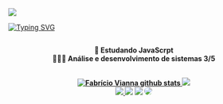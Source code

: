 
<img src="https://capsule-render.vercel.app/api?type=wave&color=#8A2BE2&height=700&section=header&text=Fabricio%20Vianna&fontSize=90" />


[![Typing SVG](https://readme-typing-svg.herokuapp.com/?color=8A2BE2&size=35&center=true&vCenter=true&width=1000&lines=OLÁ!,+Meu+nome+é+Fabrício+Vianna.;Tenho+18+anos.;Bem+Vindo!+:%29)](https://git.io/typing-svg)

##

<p align="center">
 <b>🦏 Estudando JavaScrpt</b><br>
 <b>👨🏽‍💻 Análise e desenvolvimento de sistemas 3/5<b>
</p>
  
##

  <div align="center">  
  <a href = "https://beacons.ai/fabriccio">
  <img  src="https://github-readme-stats.vercel.app/api?username=FabricioViannaSM&show_icons=true&count_private=true&hide_border=true&theme=midnight-purple" alt="Fabrício Vianna github stats" /> 
  <img  src="https://github-readme-stats.vercel.app/api/top-langs/?username=FabricioViannaSM&layout=compact&hide_border=true&theme=midnight-purple" />
</div>

   <div align="center"> 
<a href="https://www.instagram.com/viannafabriccio/" target="_blank"><img src="https://img.shields.io/badge/-Instagram-%23E4405F?style=for-the-badge&logo=instagram&logoColor=white"</a>
<a href="https://www.youtube.com/channel/UCIqa5jcWwZpZiZc1msMnTCQ" target="_blank"><img src="https://img.shields.io/badge/YouTube-FF0000?style=for-the-badge&logo=youtube&logoColor=white" target="_blank"></a>
<a href = "mailto:fabricioviannad2@gmail.com"> <img src="https://img.shields.io/badge/-Gmail-%23333?style=for-the-badge&logo=gmail&logoColor=white" target="_blank"></a>
<a href="https://www.linkedin.com/in/fabr%C3%ADcio-vianna-a72175249" target="_blank"><img src="https://img.shields.io/badge/-LinkedIn- %230077B5?style=for-the-badge&logo=linkedin&logoColor=white" style="border-radius: 30px" target="_blank"></a> 
 </div>
    

    
    
